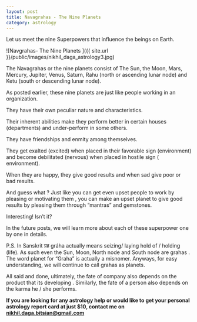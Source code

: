 ```yaml
---
layout: post
title: Navagrahas - The Nine Planets
category: astrology
---
```


Let us meet the nine Superpowers that influence the beings on Earth.

![Navgrahas- The Nine Planets ]({{ site.url }}/public/images/nikhil_daga_astrology3.jpg)

The Navagrahas or the nine planets consist of  The Sun, the Moon, Mars, Mercury, Jupiter, Venus, Saturn, Rahu (north or ascending lunar node) and Ketu (south or descending lunar node).

As posted earlier, these nine planets are just like people working in an organization.

They have their own peculiar nature and characteristics.

Their inherent abilities make they perform better in certain houses (departments) and under-perform in some others.

They have friendships and enmity among themselves.

They get exalted (excited) when placed in their favorable sign (environment) and become debilitated (nervous) when placed in hostile sign ( environment).

When they are happy, they give good results and when sad give poor or bad results.

And guess what ?
Just like you can get even upset people to work by pleasing or motivating them , you can make an upset planet to give good results by pleasing them through “mantras” and gemstones.

Interesting! Isn’t it?

In the future posts, we will learn more about each of these superpower one by one in details.



P.S.
In Sanskrit ग्रह gráha actually means seizing/ laying hold of / holding (life).
As such even the Sun, Moon, North node and South node are grahas .
The word planet for “Graha” is actually a misnomer. Anyways, for easy understanding, we will continue to call grahas as planets.


All said and done, ultimately, the fate of company also depends on the product that its developing . Similarly, the fate of a person also depends on the karma he / she performs.

**If you are looking for any astrology help or would like to get your personal astrology report card at just $10, contact me on <nikhil.daga.bitsian@gmail.com>**
